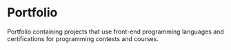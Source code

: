 # Portfolio
Portfolio containing projects that use front-end programming languages and certifications for programming contests and courses.
